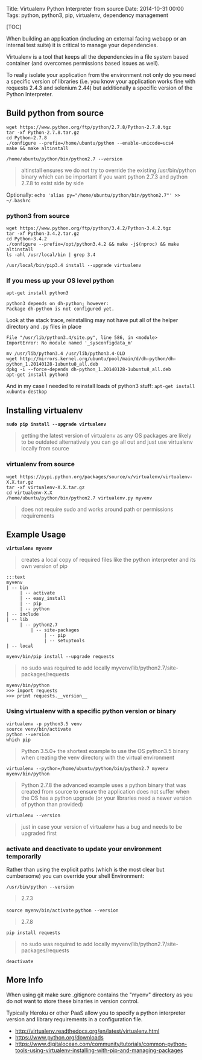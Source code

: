 Title: Virtualenv Python Interpreter from source
Date: 2014-10-31 00:00
Tags: python, python3, pip, virtualenv, dependency management

[TOC]

When building an application (including an external facing webapp or an internal test suite) it is critical to manage your dependencies.

Virtualenv is a tool that keeps all the dependencies in a file system based container (and overcomes permissions based issues as well).

To really isolate your application from the environment not only do you need a specific version of libraries (i.e. you know your application works fine with requests 2.4.3 and selenium 2.44) but additionally a specific version of the Python Interpreter.


## Build python from source

    wget https://www.python.org/ftp/python/2.7.8/Python-2.7.8.tgz
    tar -xf Python-2.7.8.tar.gz
    cd Python-2.7.8
    ./configure --prefix=/home/ubuntu/python --enable-unicode=ucs4
    make && make altinstall
    
    /home/ubuntu/python/bin/python2.7 --version

> altinstall ensures we do not try to override the existing /usr/bin/python binary which can be important if you want python 2.7.3 and python 2.7.8 to exist side by side

Optionally: `echo 'alias py="/home/ubuntu/python/bin/python2.7"' >> ~/.bashrc`

### python3 from source

    wget https://www.python.org/ftp/python/3.4.2/Python-3.4.2.tgz
    tar -xf Python-3.4.2.tar.gz
    cd Python-3.4.2
    ./configure --prefix=/opt/python3.4.2 && make -j$(nproc) && make altinstall
    ls -ahl /usr/local/bin | grep 3.4
    
    /usr/local/bin/pip3.4 install --upgrade virtualenv

### If you mess up your OS level python

`apt-get install python3`

    python3 depends on dh-python; however:
    Package dh-python is not configured yet.

Look at the stack trace, reinstalling may not have put all of the helper directory and .py files in place

    File "/usr/lib/python3.4/site.py", line 586, in <module>
    ImportError: No module named '_sysconfigdata_m'
	
    mv /usr/lib/python3.4 /usr/lib/python3.4-OLD
    wget http://mirrors.kernel.org/ubuntu/pool/main/d/dh-python/dh-python_1.20140128-1ubuntu8_all.deb
    dpkg -i --force-depends dh-python_1.20140128-1ubuntu8_all.deb
    apt-get install python3


And in my case I needed to reinstall loads of python3 stuff: `apt-get install xubuntu-destkop`
    
## Installing virtualenv

**`sudo pip install --upgrade virtualenv`**
> getting the latest version of virtualenv as any OS packages are likely to be outdated
> alternatively you can go all out and just use virtualenv locally from source

### virtualenv from source
   
    wget https://pypi.python.org/packages/source/v/virtualenv/virtualenv-X.X.tar.gz
    tar -xf virtualenv-X.X.tar.gz
    cd virtualenv-X.X
    /home/ubuntu/python/bin/python2.7 virtualenv.py myvenv

> does not require sudo and works around path or permissions requirements

## Example Usage

**`virtualenv myvenv`**
> creates a local copy of required files like the python interpreter and its own version of pip

    :::text
    myvenv
    | -- bin
         | -- activate
         | -- easy_install
         | -- pip
         | -- python
    | -- include
    | -- lib
         | -- python2.7
             | -- site-packages
                  | -- pip
                  | -- setuptools
    | -- local
    
    
`myenv/bin/pip install --upgrade requests`
> no sudo was required to add locally myvenv/lib/python2.7/site-packages/requests

    myenv/bin/python
    >>> import requests
    >>> print requests.__version__



### Using virtualenv with a specific python version or binary

    virtualenv -p python3.5 venv
    source venv/bin/activate
    python --version
    which pip
> Python 3.5.0+
> the shortest example to use the OS python3.5 binary when creating the venv directory with the virtual environment

    virtualenv --python=/home/ubuntu/python/bin/python2.7 myvenv
    myenv/bin/python
> Python 2.7.8
> the advanced example uses a python binary that was created from source to ensure the application does not suffer when the OS has a python upgrade (or your libraries need a newer version of python than provided)

`virtualenv --version`
> just in case your version of virtualenv has a bug and needs to be upgraded first


### activate and deactivate to update your environment temporarily

Rather than using the explicit paths (which is the most clear but cumbersome) you can override your shell Environment:

`/usr/bin/python --version`
> 2.7.3

`source myenv/bin/activate`
`python --version`
> 2.7.8

`pip install requests`
> no sudo was required to add locally myvenv/lib/python2.7/site-packages/requests

`deactivate`



## More Info

When using git make sure .gitignore contains the "myenv" directory as you do not want to store these binaries in version control.

Typically Heroku or other PaaS allow you to specify a python interpreter version and library requirements in a configuration file.

- <http://virtualenv.readthedocs.org/en/latest/virtualenv.html>
- <https://www.python.org/downloads>
- <https://www.digitalocean.com/community/tutorials/common-python-tools-using-virtualenv-installing-with-pip-and-managing-packages>
